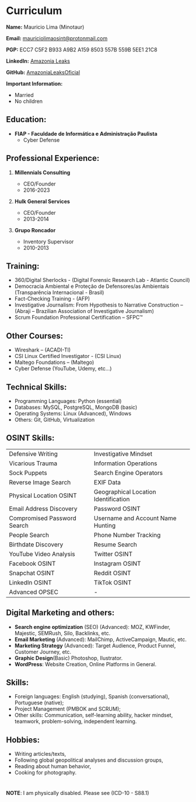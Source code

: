 # Curriculum

**Name:**
Mauricio Lima (Minotaur)

**Email:**
mauriciolimaosint@protonmail.com

**PGP:**
ECC7 C5F2 B933 A9B2 A159 8503 557B 559B 5EE1 21C8

**LinkedIn:**
[Amazonia Leaks](https://www.linkedin.com/in/amazonia-leaks/)

**GitHub:**
[AmazoniaLeaksOficial](https://github.com/AmazoniaLeaksOficial)

**Important Information:**<br>
  - Married<br>
  - No children
 
## Education:
- **FIAP - Faculdade de Informática e Administração Paulista**
  - Cyber Defense

## Professional Experience:

1. **Millennials Consulting**
   - CEO/Founder
   - 2016-2023

2. **Hulk General Services**
   - CEO/Founder
   - 2013-2014

3. **Grupo Roncador**
   - Inventory Supervisor
   - 2010-2013

## Training:

- 360/Digital Sherlocks - (Digital Forensic Research Lab - Atlantic Council)
- Democracia Ambiental e Proteção de Defensores/as Ambientais (Transparência Internacional - Brasil)
- Fact-Checking Training - (AFP) 
- Investigative Journalism: From Hypothesis to Narrative Construction – (Abraji – Brazilian Association of Investigative Journalism)
- Scrum Foundation Professional Certification – SFPC™

## Other Courses:
- Wireshark – (ACADI-TI)
- CSI Linux Certified Investigator - (CSI Linux)
- Maltego Foundations – (Maltego)
- Cyber Defense (YouTube, Udemy, etc...)

## Technical Skills:
- Programming Languages: Python (essential)
- Databases: MySQL, PostgreSQL, MongoDB (basic)
- Operating Systems: Linux (Advanced), Windows
- Others: Git, GitHub, Virtualization

## OSINT Skills:
|                      |                                               |
|-------------------------------------|-----------------------------------------------|
| Defensive Writing                   | Investigative Mindset                         |
| Vicarious Trauma                    | Information Operations                        |
| Sock Puppets                        | Search Engine Operators                       |
| Reverse Image Search                | EXIF Data                                     |
| Physical Location OSINT             | Geographical Location Identification          |
| Email Address Discovery             | Password OSINT                                |
| Compromised Password Search         | Username and Account Name Hunting             |
| People Search                       |Phone Number Tracking                          |
| Birthdate Discovery                 | Resume Search                                 |
| YouTube Video Analysis              | Twitter OSINT                                 |
| Facebook OSINT                      | Instagram OSINT                               |
| Snapchat OSINT                      |Reddit OSINT                                   |
| LinkedIn OSINT                      | TikTok OSINT                                  |
| Advanced OPSEC                      | -                                             |

## Digital Marketing and others:
-  **Search engine optimization** (SEO) (Advanced): MOZ, KWFinder, Majestic, SEMRush, Silo, Backlinks, etc.
-  **Email Marketing** (Advanced): MailChimp, ActiveCampaign, Mautic, etc.
-  **Marketing Strategy** (Advanced): Target Audience, Product Funnel, Customer Journey, etc.
-  **Graphic Design**(Basic) Photoshop, Ilustrator.
-  **WordPress**: Website Creation, Online Platforms in General.

## Skills:
- Foreign languages: English (studying), Spanish (conversational), Portuguese (native);
- Project Management (PMBOK and SCRUM);
- Other skills: Communication, self-learning ability, hacker mindset, teamwork, problem-solving, independent learning.

## Hobbies:
- Writing articles/texts,
- Following global geopolitical analyses and discussion groups,
- Reading about human behavior,
- Cooking for photography.

#   
**NOTE**: I am physically disabled. Please see (ICD-10 - S88.1)

